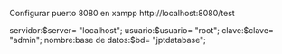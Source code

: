 Configurar puerto 8080 en xampp http://localhost:8080/test

servidor:$server= "localhost"; usuario:$usuario= "root"; clave:$clave= "admin"; nombre:base de datos:$bd= "jptdatabase";